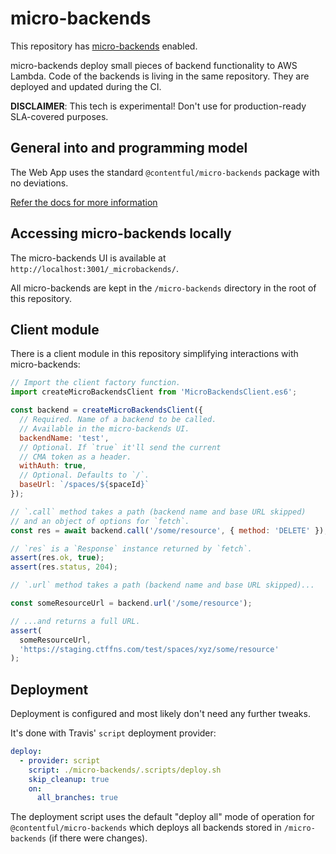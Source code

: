 # micro-backends

This repository has [micro-backends](https://github.com/contentful/micro-backends) enabled.

micro-backends deploy small pieces of backend functionality to AWS Lambda. Code of the backends is living in the same repository. They are deployed and updated during the CI.

**DISCLAIMER**: This tech is experimental! Don't use for production-ready SLA-covered purposes.

## General into and programming model

The Web App uses the standard `@contentful/micro-backends` package with no deviations.

[Refer the docs for more information](https://github.com/contentful/micro-backends#%CE%BC-backends)

## Accessing micro-backends locally

The micro-backends UI is available at `http://localhost:3001/_microbackends/`.

All micro-backends are kept in the `/micro-backends` directory in the root of this repository.

## Client module

There is a client module in this repository simplifying interactions with micro-backends:

```js
// Import the client factory function.
import createMicroBackendsClient from 'MicroBackendsClient.es6';

const backend = createMicroBackendsClient({
  // Required. Name of a backend to be called.
  // Available in the micro-backends UI.
  backendName: 'test',
  // Optional. If `true` it'll send the current
  // CMA token as a header.
  withAuth: true,
  // Optional. Defaults to `/`.
  baseUrl: `/spaces/${spaceId}`
});

// `.call` method takes a path (backend name and base URL skipped)
// and an object of options for `fetch`.
const res = await backend.call('/some/resource', { method: 'DELETE' });

// `res` is a `Response` instance returned by `fetch`.
assert(res.ok, true);
assert(res.status, 204);

// `.url` method takes a path (backend name and base URL skipped)...

const someResourceUrl = backend.url('/some/resource');

// ...and returns a full URL.
assert(
  someResourceUrl,
  'https://staging.ctffns.com/test/spaces/xyz/some/resource'
);
```

## Deployment

Deployment is configured and most likely don't need any further tweaks.

It's done with Travis' `script` deployment provider:

```yml
deploy:
  - provider: script
    script: ./micro-backends/.scripts/deploy.sh
    skip_cleanup: true
    on:
      all_branches: true
```

The deployment script uses the default "deploy all" mode of operation for `@contentful/micro-backends` which deploys all backends stored in `/micro-backends` (if there were changes).
